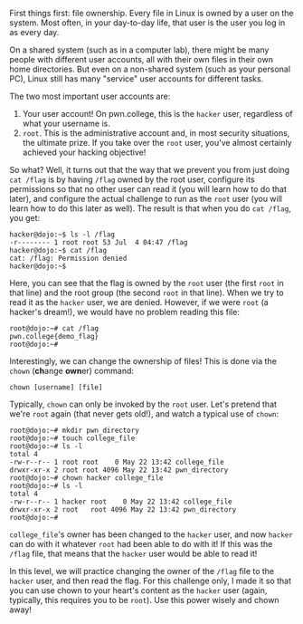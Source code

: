 First things first: file ownership.
Every file in Linux is owned by a user on the system.
Most often, in your day-to-day life, that user is the user you log in as every day.

On a shared system (such as in a computer lab), there might be many people with different user accounts, all with their own files in their own home directories.
But even on a non-shared system (such as your personal PC), Linux still has many "service" user accounts for different tasks.

The two most important user accounts are:

1. Your user account! On pwn.college, this is the `hacker` user, regardless of what your username is.
2. `root`. This is the administrative account and, in most security situations, the ultimate prize. If you take over the `root` user, you've almost certainly achieved your hacking objective!

So what?
Well, it turns out that the way that we prevent you from just doing `cat /flag` is by having `/flag` owned by the root user, configure its permissions so that no other user can read it (you will learn how to do that later), and configure the actual challenge to run as the `root` user (you will learn how to do this later as well).
The result is that when you do `cat /flag`, you get:

```console
hacker@dojo:~$ ls -l /flag
-r-------- 1 root root 53 Jul  4 04:47 /flag
hacker@dojo:~$ cat /flag
cat: /flag: Permission denied
hacker@dojo:~$
```

Here, you can see that the flag is owned by the `root` user (the first `root` in that line) and the root group (the second `root` in that line).
When we try to read it as the `hacker` user, we are denied.
However, if we were `root` (a hacker's dream!), we would have no problem reading this file:

```console
root@dojo:~# cat /flag
pwn.college{demo_flag}
root@dojo:~#
```

Interestingly, we can change the ownership of files!
This is done via the `chown` (**ch**ange **own**er) command:

```
chown [username] [file]
```

Typically, `chown` can only be invoked by the `root` user.
Let's pretend that we're `root` again (that never gets old!), and watch a typical use of `chown`:

```console
root@dojo:~# mkdir pwn_directory
root@dojo:~# touch college_file
root@dojo:~# ls -l
total 4
-rw-r--r-- 1 root root    0 May 22 13:42 college_file
drwxr-xr-x 2 root root 4096 May 22 13:42 pwn_directory
root@dojo:~# chown hacker college_file
root@dojo:~# ls -l
total 4
-rw-r--r-- 1 hacker root    0 May 22 13:42 college_file
drwxr-xr-x 2 root   root 4096 May 22 13:42 pwn_directory
root@dojo:~#
```

`college_file`'s owner has been changed to the `hacker` user, and now `hacker` can do with it whatever `root` had been able to do with it!
If this was the `/flag` file, that means that the `hacker` user would be able to read it!

In this level, we will practice changing the owner of the `/flag` file to the `hacker` user, and then read the flag.
For this challenge only, I made it so that you can use chown to your heart's content as the `hacker` user (again, typically, this requires you to be `root`).
Use this power wisely and chown away!
